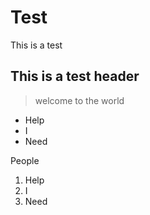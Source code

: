 # Test

This is a test

## This is a test header

> welcome to the world

- Help
- I
- Need

People

1. Help
2. I
3. Need
